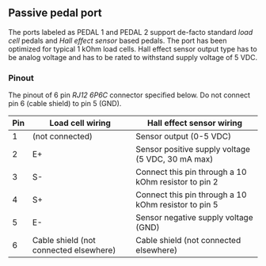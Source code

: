 ## Passive pedal port

The ports labeled as PEDAL 1 and PEDAL 2 support de-facto standard *load cell* pedals and *Hall effect sensor* based pedals. The port has been optimized for typical 1 kOhm load cells. Hall effect sensor output type has to be analog voltage and has to be rated to withstand supply voltage of 5 VDC.

### Pinout

The pinout of 6 pin *RJ12 6P6C* connector specified below.
Do not connect pin 6 (cable shield) to pin 5 (GND).

| Pin | Load cell wiring                        | Hall effect sensor wiring                            |
| --- | --------------------------------------- | ---------------------------------------------------- |
| 1   | (not connected)                         | Sensor output (0-5 VDC)                              |
| 2   | E+                                      | Sensor positive supply voltage (5 VDC, 30 mA max)    |
| 3   | S-                                      | Connect this pin through a 10 kOhm resistor to pin 2 |
| 4   | S+                                      | Connect this pin through a 10 kOhm resistor to pin 5 |
| 5   | E-                                      | Sensor negative supply voltage (GND)                 |
| 6   | Cable shield (not connected elsewhere) | Cable shield (not connected elsewhere)                |

